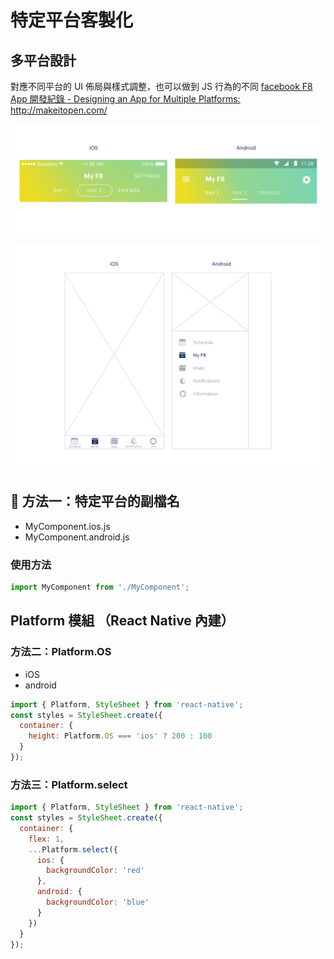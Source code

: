 # 特定平台客製化

## 多平台設計

對應不同平台的 UI 佈局與樣式調整，也可以做到 JS 行為的不同
[facebook F8 App 開發紀錄 - Designing an App for Multiple Platforms: <http://makeitopen.com/>](http://makeitopen.com/)

![header-diff](./assets/header-diff.png)

![nav-diff](./assets/nav-diff.png)

##  方法一：特定平台的副檔名

- MyComponent.ios.js
- MyComponent.android.js

### 使用方法

```javascript
import MyComponent from './MyComponent';
```

## Platform 模組 （React Native 內建）

### 方法二：Platform.OS

- iOS
- android

```javascript
import { Platform, StyleSheet } from 'react-native';
const styles = StyleSheet.create({
  container: {
    height: Platform.OS === 'ios' ? 200 : 100
  }
});
```

### 方法三：Platform.select

```javascript
import { Platform, StyleSheet } from 'react-native';
const styles = StyleSheet.create({
  container: {
    flex: 1,
    ...Platform.select({
      ios: {
        backgroundColor: 'red'
      },
      android: {
        backgroundColor: 'blue'
      }
    })
  }
});
```
